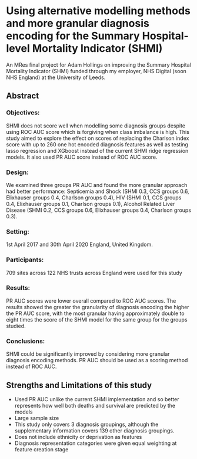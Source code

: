 # Using alternative modelling methods and more granular diagnosis encoding for the Summary Hospital-level Mortality Indicator (SHMI) 
An MRes final project for Adam Hollings on improving the Summary Hospital Mortality Indicator (SHMI) funded through my employer, NHS Digital (soon NHS England) at the University of Leeds. 

## Abstract
### Objectives:
SHMI does not score well when modelling some diagnosis groups despite using ROC AUC score which is forgiving when class imbalance is high. This study aimed to explore the effect on scores of replacing the Charlson index score with up to 260 one hot encoded diagnosis features as well as testing lasso regression and XGboost instead of the current SHMI ridge regression models. It also used PR AUC score instead of ROC AUC score.
### Design:
We examined three groups PR AUC and found the more granular approach had better performance: Septicemia and Shock (SHMI 0.3, CCS groups 0.6, Elixhauser groups 0.4, Charlson groups 0.4), HIV (SHMI 0.1, CCS groups 0.4, Elixhauser groups 0.1, Charlson groups 0.1), Alcohol Related Liver Disease  (SHMI 0.2, CCS groups 0.6, Elixhauser groups 0.4, Charlson groups 0.3).
### Setting:
1st April 2017 and 30th April 2020 England, United Kingdom.
### Participants:
709 sites across 122 NHS trusts across England were used for this study 
### Results:
PR AUC scores were lower overall compared to ROC AUC scores. The results showed the greater the granularity of diagnosis encoding the higher the PR AUC score, with the most granular having approximately double to eight times the score of the SHMI model for the same group for the groups studied.
### Conclusions:
SHMI could be significantly improved by considering more granular diagnosis encoding methods. PR AUC should be used as a scoring method instead of ROC AUC.

## Strengths and Limitations of this study
- Used PR AUC unlike the current SHMI implementation and so better represents how well both deaths and survival are predicted by the models
- Large sample size
- This study only covers 3 diagnosis groupings, although the supplementary information covers 139 other diagnosis groupings.
- Does not include ethnicity or deprivation as features
- Diagnosis representation categories were given equal weighting at feature creation stage


